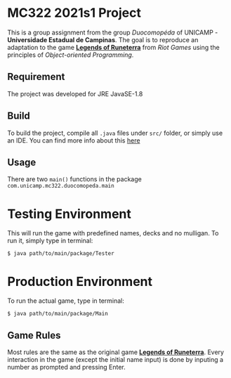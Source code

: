 # MC322 2021s1 Project

This is a group assignment from the group *Duocomopéda* of UNICAMP - **Universidade Estadual de Campinas**. 
The goal is to reproduce an adaptation to the game [**Legends of Runeterra**](https://playruneterra.com/en-us/) from *Riot Games* using the principles of *Object-oriented Programming*.

## Requirement
The project was developed for JRE JavaSE-1.8

## Build
To build the project, compile all `.java` files under `src/` folder, or simply use an IDE. 
You can find more info about this [here](https://stackoverflow.com/a/8769536)

## Usage
There are two `main()` functions in the package `com.unicamp.mc322.duocomopeda.main`
# Testing Environment
This will run the game with predefined names, decks and no mulligan. To run it, simply type in terminal:
```shell
$ java path/to/main/package/Tester
```
# Production Environment
To run the actual game, type in terminal:
```shell
$ java path/to/main/package/Main
```
## Game Rules
Most rules are the same as the original game [**Legends of Runeterra**](https://playruneterra.com/en-us/).
Every interaction in the game (except the initial name input) is done by inputing a number as prompted and pressing Enter.